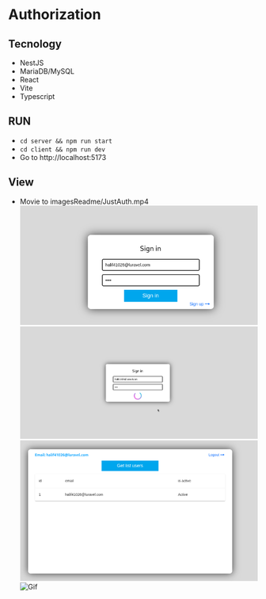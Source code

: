 # Authorization

## Tecnology

- NestJS
- MariaDB/MySQL
- React
- Vite
- Typescript

## RUN 
- `cd server && npm run start`
- `cd client && npm run dev`
- Go to http://localhost:5173

## View

- Movie to imagesReadme/JustAuth.mp4
![Entry](./imagesReadme/Entry.png)
![Spinner](./imagesReadme/Spinner.png)
![Table](./imagesReadme/Table.png)
![Gif](./imagesReadme/JustAuth.gif)

